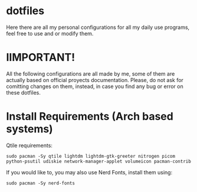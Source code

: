 # dotfiles
Here there are all my personal configurations for all my daily use programs, feel free to use and or modify them.


# IIMPORTANT!

All the following configurations are all made by me, some of them are actually based on official proyects documentation.
Please, do not ask for comitting changes on them, instead, in case you find any bug or error on these dotfiles.


# Install Requirements (Arch based systems)
Qtile requirements:
```
sudo pacman -Sy qtile lightdm lightdm-gtk-greeter nitrogen picom python-psutil udiskie network-manager-applet volumeicon pacman-contrib
```
If you would like to, you may also use Nerd Fonts, install them using:
```
sudo pacman -Sy nerd-fonts
```
